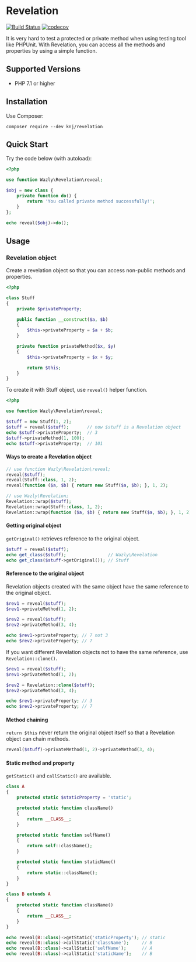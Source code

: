 # Revelation

[![Build Status](https://travis-ci.org/KNJ/revelation.svg?branch=master)](https://travis-ci.org/KNJ/revelation)
[![codecov](https://codecov.io/gh/KNJ/revelation/branch/master/graph/badge.svg)](https://codecov.io/gh/KNJ/revelation)

It is very hard to test a protected or private method when using testing tool like PHPUnit. With Revelation, you can access all the methods and properties by using a simple function.

## Supported Versions

- PHP 7.1 or higher

## Installation

Use Composer:

```
composer require --dev knj/revelation
```

## Quick Start

Try the code below (with autoload):

```php
<?php

use function Wazly\Revelation\reveal;

$obj = new class {
    private function do() {
        return 'You called private method successfully!';
    }
};

echo reveal($obj)->do();
```

## Usage

### Revelation object

Create a revelation object so that you can access non-public methods and properties.

```php
<?php

class Stuff
{
    private $privateProperty;

    public function __construct($a, $b)
    {
        $this->privateProperty = $a + $b;
    }

    private function privateMethod($x, $y)
    {
        $this->privateProperty = $x + $y;

        return $this;
    }
}
```

To create it with Stuff object, use `reveal()` helper function.

```php
<?php

use function Wazly\Revelation\reveal;

$stuff = new Stuff(1, 2);
$stuff = reveal($stuff);       // now $stuff is a Revelation object
echo $stuff->privateProperty;  // 3
$stuff->privateMethod(1, 100);
echo $stuff->privateProperty;  // 101
```

#### Ways to create a Revelation object

```php
// use function Wazly\Revelation\reveal;
reveal($stuff);
reveal(Stuff::class, 1, 2);
reveal(function ($a, $b) { return new Stuff($a, $b); }, 1, 2);

// use Wazly\Revelation;
Revelation::wrap($stuff);
Revelation::wrap(Stuff::class, 1, 2);
Revelation::wrap(function ($a, $b) { return new Stuff($a, $b); }, 1, 2);
```

#### Getting original object

`getOriginal()` retrieves reference to the original object.

```php
$stuff = reveal($stuff);
echo get_class($stuff);                // Wazly\Revelation
echo get_class($stuff->getOriginal()); // Stuff
```

#### Reference to the original object

Revelation objects created with the same object have the same reference to the original object.

```php
$rev1 = reveal($stuff);
$rev1->privateMethod(1, 2);

$rev2 = reveal($stuff);
$rev2->privateMethod(3, 4);

echo $rev1->privateProperty; // 7 not 3
echo $rev2->privateProperty; // 7
```

If you want different Revelation objects not to have the same reference, use `Revelation::clone()`.

```php
$rev1 = reveal($stuff);
$rev1->privateMethod(1, 2);

$rev2 = Revelation::clone($stuff);
$rev2->privateMethod(3, 4);

echo $rev1->privateProperty; // 3
echo $rev2->privateProperty; // 7
```

#### Method chaining

`return $this` never return the original object itself so that a Revelation object can chain methods.

```php
reveal($stuff)->privateMethod(1, 2)->privateMethod(3, 4);
```

#### Static method and property

`getStatic()` and `callStatic()` are available.

```php
class A
{
    protected static $staticProperty = 'static';

    protected static function className()
    {
        return __CLASS__;
    }

    protected static function selfName()
    {
        return self::className();
    }

    protected static function staticName()
    {
        return static::className();
    }
}

class B extends A
{
    protected static function className()
    {
        return __CLASS__;
    }
}

echo reveal(B::class)->getStatic('staticProperty'); // static
echo reveal(B::class)->callStatic('className');     // B
echo reveal(B::class)->callStatic('selfName');      // A
echo reveal(B::class)->callStatic('staticName');    // B
```
